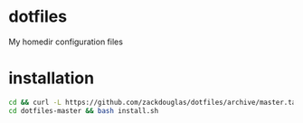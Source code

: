 # dotfiles


My homedir configuration files


# installation

```sh
cd && curl -L https://github.com/zackdouglas/dotfiles/archive/master.tar.gz | tar xvz &&\
cd dotfiles-master && bash install.sh
```
